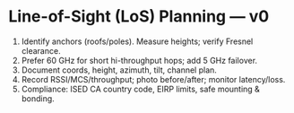 # Line-of-Sight (LoS) Planning — v0
1) Identify anchors (roofs/poles). Measure heights; verify Fresnel clearance.
2) Prefer 60 GHz for short hi-throughput hops; add 5 GHz failover.
3) Document coords, height, azimuth, tilt, channel plan.
4) Record RSSI/MCS/throughput; photo before/after; monitor latency/loss.
5) Compliance: ISED CA country code, EIRP limits, safe mounting & bonding.
